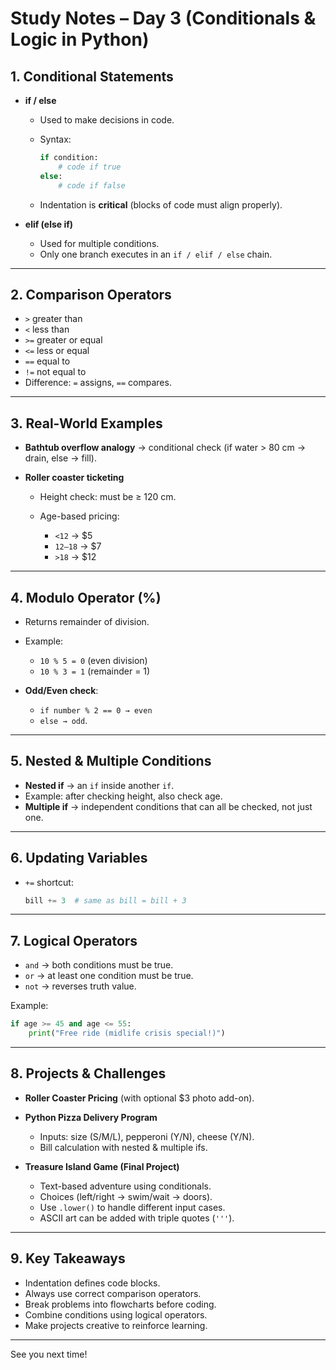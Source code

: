 # Study Notes – Day 3 (Conditionals & Logic in Python)

## 1. Conditional Statements

* **if / else**

  * Used to make decisions in code.
  * Syntax:

    ```python
    if condition:
        # code if true
    else:
        # code if false
    ```
  * Indentation is **critical** (blocks of code must align properly).
* **elif (else if)**

  * Used for multiple conditions.
  * Only one branch executes in an `if / elif / else` chain.

---

## 2. Comparison Operators

* `>` greater than
* `<` less than
* `>=` greater or equal
* `<=` less or equal
* `==` equal to
* `!=` not equal to
* Difference: `=` assigns, `==` compares.

---

## 3. Real-World Examples

* **Bathtub overflow analogy** → conditional check (if water > 80 cm → drain, else → fill).
* **Roller coaster ticketing**

  * Height check: must be ≥ 120 cm.
  * Age-based pricing:

    * `<12` → $5
    * `12–18` → $7
    * `>18` → $12

---

## 4. Modulo Operator (%)

* Returns remainder of division.
* Example:

  * `10 % 5 = 0` (even division)
  * `10 % 3 = 1` (remainder = 1)
* **Odd/Even check**:

  * `if number % 2 == 0 → even`
  * `else → odd`.

---

## 5. Nested & Multiple Conditions

* **Nested if** → an `if` inside another `if`.
* Example: after checking height, also check age.
* **Multiple if** → independent conditions that can all be checked, not just one.

---

## 6. Updating Variables

* `+=` shortcut:

  ```python
  bill += 3  # same as bill = bill + 3
  ```

---

## 7. Logical Operators

* `and` → both conditions must be true.
* `or` → at least one condition must be true.
* `not` → reverses truth value.

Example:

```python
if age >= 45 and age <= 55:
    print("Free ride (midlife crisis special!)")
```

---

## 8. Projects & Challenges

* **Roller Coaster Pricing** (with optional $3 photo add-on).
* **Python Pizza Delivery Program**

  * Inputs: size (S/M/L), pepperoni (Y/N), cheese (Y/N).
  * Bill calculation with nested & multiple ifs.
* **Treasure Island Game (Final Project)**

  * Text-based adventure using conditionals.
  * Choices (left/right → swim/wait → doors).
  * Use `.lower()` to handle different input cases.
  * ASCII art can be added with triple quotes (`'''`).

---

## 9. Key Takeaways

* Indentation defines code blocks.
* Always use correct comparison operators.
* Break problems into flowcharts before coding.
* Combine conditions using logical operators.
* Make projects creative to reinforce learning.

---

See you next time!
